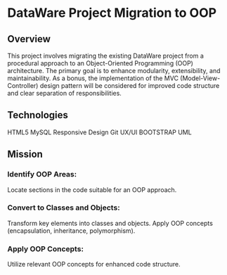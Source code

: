 
# DataWare Project Migration to OOP
## Overview
This project involves migrating the existing DataWare project from a procedural approach to an Object-Oriented Programming (OOP) architecture. The primary goal is to enhance modularity, extensibility, and maintainability. As a bonus, the implementation of the MVC (Model-View-Controller) design pattern will be considered for improved code structure and clear separation of responsibilities.

## Technologies
HTML5
MySQL
Responsive Design
Git
UX/UI
BOOTSTRAP
UML
## Mission
### Identify OOP Areas:

Locate sections in the code suitable for an OOP approach.
### Convert to Classes and Objects:

Transform key elements into classes and objects.
Apply OOP concepts (encapsulation, inheritance, polymorphism).
### Apply OOP Concepts:

Utilize relevant OOP concepts for enhanced code structure.